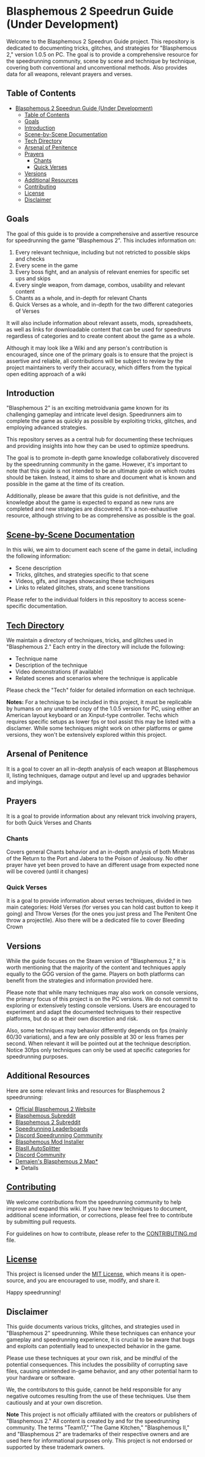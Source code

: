# Blasphemous 2 Speedrun Guide (Under Development)

Welcome to the Blasphemous 2 Speedrun Guide project. This repository is dedicated to documenting tricks, glitches, and strategies for "Blasphemous 2," version 1.0.5 on PC. The goal is to provide a comprehensive resource for the speedrunning community, scene by scene and technique by technique, covering both conventional and unconventional methods. Also provides data for all weapons, relevant prayers and verses.

## Table of Contents

- [Blasphemous 2 Speedrun Guide (Under Development)](#blasphemous-2-speedrun-guide-under-development)
  - [Table of Contents](#table-of-contents)
  - [Goals](#goals)
  - [Introduction](#introduction)
  - [Scene-by-Scene Documentation](#scene-by-scene-documentation)
  - [Tech Directory](#tech-directory)
  - [Arsenal of Penitence](#arsenal-of-penitence)
  - [Prayers](#prayers)
    - [Chants](#chants)
    - [Quick Verses](#quick-verses)
  - [Versions](#versions)
  - [Additional Resources](#additional-resources)
  - [Contributing](#contributing)
  - [License](#license)
  - [Disclaimer](#disclaimer)
  
## Goals

The goal of this guide is to provide a comprehensive and assertive resource for speedrunning the game "Blasphemous 2". This includes information on:

1. Every relevant technique, including but not retricted to possible skips and checks
2. Every scene in the game
3. Every boss fight, and an analysis of relevant enemies for specific set ups and skips
4. Every single weapon, from damage, combos, usability and relevant content
5. Chants as a whole, and in-depth for relevant Chants
6. Quick Verses as a whole, and in-depth for the two different categories of Verses

It will also include information about relevant assets, mods, spreadsheets, as well as links for downloadable content that can be used for speedruns regardless of categories and to create content about the game as a whole.

Although it may look like a Wiki and any person's contribution is encouraged, since one of the primary goals is to ensure that the project is assertive and reliable, all contributions will be subject to review by the project maintainers to verify their accuracy, which differs from the typical open editing approach of a wiki

## Introduction

"Blasphemous 2" is an exciting metroidvania game known for its challenging gameplay and intricate level design. Speedrunners aim to complete the game as quickly as possible by exploiting tricks, glitches, and employing advanced strategies.

This repository serves as a central hub for documenting these techniques and providing insights into how they can be used to optimize speedruns.

The goal is to promote in-depth game knowledge collaboratively discovered by the speedrunning community in the game. However, it's important to note that this guide is not intended to be an ultimate guide on which routes should be taken. Instead, it aims to share and document what is known and possible in the game at the time of its creation.

Additionally, please be aware that this guide is not definitive, and the knowledge about the game is expected to expand as new runs are completed and new strategies are discovered. It's a non-exhaustive resource, although striving to be as comprehensive as possible is the goal.

## [Scene-by-Scene Documentation](scenes\scenes.md)

In this wiki, we aim to document each scene of the game in detail, including the following information:

- Scene description
- Tricks, glitches, and strategies specific to that scene
- Videos, gifs, and images showcasing these techniques
- Links to related glitches, strats, and scene transitions

Please refer to the individual folders in this repository to access scene-specific documentation.

## [Tech Directory](technique\techs.md)

We maintain a directory of techniques, tricks, and glitches used in "Blasphemous 2." Each entry in the directory will include the following:

- Technique name
- Description of the technique
- Video demonstrations (if available)
- Related scenes and scenarios where the technique is applicable

Please check the "Tech" folder for detailed information on each technique.

**Notes:**
For a technique to be included in this project, it must be replicable by humans on any unaltered copy of the 1.0.5 version for PC, using either an American layout keyboard or an Xinput-type controller. Techs which requires specific setups as lower fps or tool assist this may be listed with a disclamer. While some techniques might work on other platforms or game versions, they won't be extensively explored within this project.

## Arsenal of Penitence

It is a goal to cover an all in-depth analysis of each weapon at Blasphemous II, listing techniques, damage output and level up and upgrades behavior and implyings.

## Prayers

It is a goal to provide information about any relevant trick involving prayers, for both Quick Verses and Chants

### Chants

Covers general Chants behavior and an in-depth analysis of both Mirabras of the Return to the Port and Jabera to the Poison of Jealousy. No other prayer have yet been proved to have an different usage from expected none will be covered (until it changes)

### Quick Verses

It is a goal to provide information about verses techniques, divided in two main categories: Hold Verses (for verses you can hold cast button to keep it going) and Throw Verses (for the ones you just press and The Penitent One throw a projectile). Also there will be a dedicated file to cover Bleeding Crown

## Versions

While the guide focuses on the Steam version of "Blasphemous 2," it is worth mentioning that the majority of the content and techniques apply equally to the GOG version of the game. Players on both platforms can benefit from the strategies and information provided here.

Please note that while many techniques may also work on console versions, the primary focus of this project is on the PC versions. We do not commit to exploring or extensively testing console versions. Users are encouraged to experiment and adapt the documented techniques to their respective platforms, but do so at their own discretion and risk.

Also, some techniques may behavior differently depends on fps (mainly 60/30 variations), and a few are only possible at 30 or less frames per second. When relevant it will be pointed out at the technique description. Notice 30fps only techniques can only be used at specific categories for speedrunning purposes.

## Additional Resources

Here are some relevant links and resources for Blasphemous 2 speedrunning:

- [Official Blasphemous 2 Website](https://www.blasphemous2game.com/)
- [Blasphemous Subreddit](https://www.reddit.com/r/Blasphemous)
- [Blasphemous 2 Subreddit](https://www.reddit.com/r/BlasphemousII)
- [Speedrunning Leaderboards](https://www.speedrun.com/Blasphemous_II)
- [Discord Speedrunning Community](https://discord.gg/blasphemous2speedrun)
- [Blasphemous Mod Installer](https://github.com/BrandenEK/Blasphemous-Mod-Installer)
- [BlasII.AutoSplitter](https://github.com/BrandenEK/BlasII.AutoSplitter)
- [Discord Community](https://discord.com/invite/YDPRKerPtw)
- [Demajen's Blasphemous 2 Map*](https://www.demajen.co.uk/#B) <details>
    Demajen's Metroidvania Maps are provided by Demajen and are subject to their terms of use and rules. Be sure to use the map in accordance with their guidelines and respect their content. Their maps are the property of Demajen, and any rules they have set should be followed.
  </details>

## [Contributing](CONTRIBUTING.md)

We welcome contributions from the speedrunning community to help improve and expand this wiki. If you have new techniques to document, additional scene information, or corrections, please feel free to contribute by submitting pull requests.

For guidelines on how to contribute, please refer to the [CONTRIBUTING.md](CONTRIBUTING.md) file.

## [License](LICENSE)

This project is licensed under the [MIT License](LICENSE), which means it is open-source, and you are encouraged to use, modify, and share it.

Happy speedrunning!

## Disclaimer

This guide documents various tricks, glitches, and strategies used in "Blasphemous 2" speedrunning. While these techniques can enhance your gameplay and speedrunning experience, it is crucial to be aware that bugs and exploits can potentially lead to unexpected behavior in the game.

Please use these techniques at your own risk, and be mindful of the potential consequences. This includes the possibility of corrupting save files, causing unintended in-game behavior, and any other potential harm to your hardware or software.

We, the contributors to this guide, cannot be held responsible for any negative outcomes resulting from the use of these techniques. Use them cautiously and at your own discretion.

**Note** This project is not officially affiliated with the creators or publishers of "Blasphemous 2." All content is created by and for the speedrunning community. The terms "Team17," "The Game Kitchen," "Blasphemous II," and "Blasphemous 2" are trademarks of their respective owners and are used here for informational purposes only. This project is not endorsed or supported by these trademark owners.
